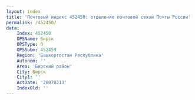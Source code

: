 ```yaml
---
layout: index
title: 'Почтовый индекс 452450: отделение почтовой связи Почты России'
permalink: /452450/
data:
    Index: 452450
    OPSName: Бирск
    OPSType: О
    OPSSubm: 452459
    Region: 'Башкортостан Республика'
    Autonom: ''
    Area: 'Бирский район'
    City: Бирск
    City1: ''
    ActDate: '20070213'
    IndexOld: ''
---
```

